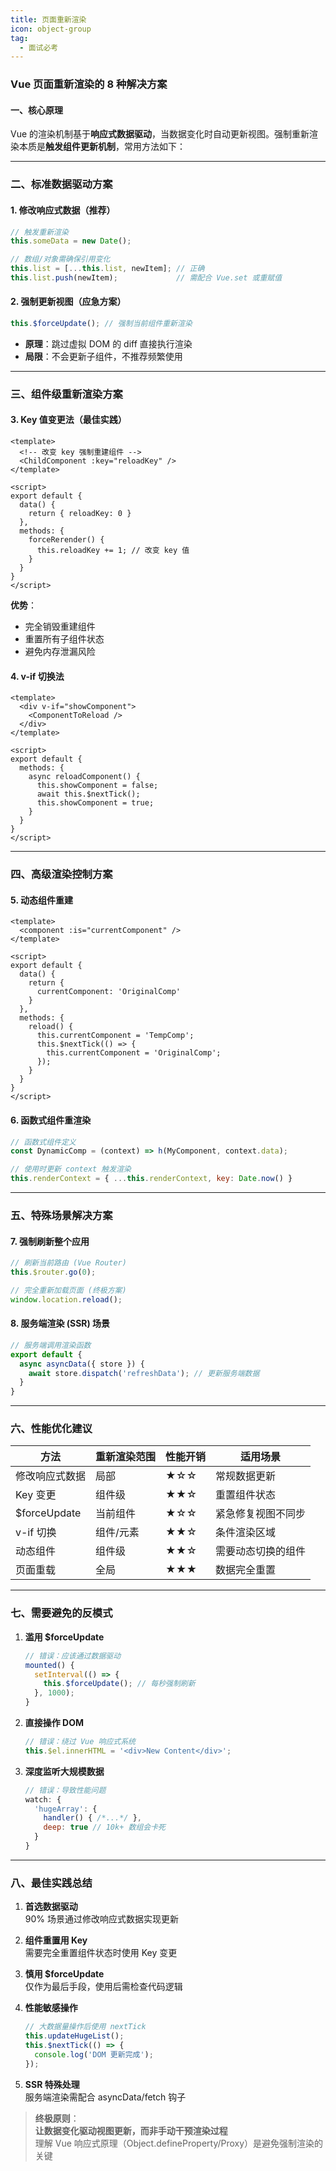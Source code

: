 ```yaml
---
title: 页面重新渲染
icon: object-group
tag:
  - 面试必考
---
```


### Vue 页面重新渲染的 8 种解决方案

#### 一、核心原理
Vue 的渲染机制基于**响应式数据驱动**，当数据变化时自动更新视图。强制重新渲染本质是**触发组件更新机制**，常用方法如下：

---

### 二、标准数据驱动方案
#### 1. 修改响应式数据（推荐）
```javascript
// 触发重新渲染
this.someData = new Date();

// 数组/对象需确保引用变化
this.list = [...this.list, newItem]; // 正确
this.list.push(newItem);             // 需配合 Vue.set 或重赋值
```

#### 2. 强制更新视图（应急方案）
```javascript
this.$forceUpdate(); // 强制当前组件重新渲染
```
- **原理**：跳过虚拟 DOM 的 diff 直接执行渲染
- **局限**：不会更新子组件，不推荐频繁使用

---

### 三、组件级重新渲染方案
#### 3. Key 值变更法（最佳实践）
```vue
<template>
  <!-- 改变 key 强制重建组件 -->
  <ChildComponent :key="reloadKey" />
</template>

<script>
export default {
  data() {
    return { reloadKey: 0 }
  },
  methods: {
    forceRerender() {
      this.reloadKey += 1; // 改变 key 值
    }
  }
}
</script>
```
**优势**：
- 完全销毁重建组件
- 重置所有子组件状态
- 避免内存泄漏风险

#### 4. v-if 切换法
```vue
<template>
  <div v-if="showComponent">
    <ComponentToReload />
  </div>
</template>

<script>
export default {
  methods: {
    async reloadComponent() {
      this.showComponent = false;
      await this.$nextTick();
      this.showComponent = true;
    }
  }
}
</script>
```

---

### 四、高级渲染控制方案
#### 5. 动态组件重建
```vue
<template>
  <component :is="currentComponent" />
</template>

<script>
export default {
  data() {
    return {
      currentComponent: 'OriginalComp'
    }
  },
  methods: {
    reload() {
      this.currentComponent = 'TempComp';
      this.$nextTick(() => {
        this.currentComponent = 'OriginalComp';
      });
    }
  }
}
</script>
```

#### 6. 函数式组件重渲染
```javascript
// 函数式组件定义
const DynamicComp = (context) => h(MyComponent, context.data);

// 使用时更新 context 触发渲染
this.renderContext = { ...this.renderContext, key: Date.now() }
```

---

### 五、特殊场景解决方案
#### 7. 强制刷新整个应用
```javascript
// 刷新当前路由 (Vue Router)
this.$router.go(0);

// 完全重新加载页面 (终极方案)
window.location.reload();
```

#### 8. 服务端渲染 (SSR) 场景
```javascript
// 服务端调用渲染函数
export default {
  async asyncData({ store }) {
    await store.dispatch('refreshData'); // 更新服务端数据
  }
}
```

---

### 六、性能优化建议
| 方法               | 重新渲染范围 | 性能开销 | 适用场景               |
|--------------------|--------------|----------|------------------------|
| 修改响应式数据     | 局部         | ★☆☆      | 常规数据更新           |
| Key 变更           | 组件级       | ★★☆      | 重置组件状态           |
| $forceUpdate       | 当前组件     | ★☆☆      | 紧急修复视图不同步     |
| v-if 切换          | 组件/元素    | ★★☆      | 条件渲染区域           |
| 动态组件           | 组件级       | ★★☆      | 需要动态切换的组件     |
| 页面重载           | 全局         | ★★★      | 数据完全重置           |

---

### 七、需要避免的反模式
1. **滥用 $forceUpdate**
   ```javascript
   // 错误：应该通过数据驱动
   mounted() {
     setInterval(() => {
       this.$forceUpdate(); // 每秒强制刷新
     }, 1000);
   }
   ```

2. **直接操作 DOM**
   ```javascript
   // 错误：绕过 Vue 响应式系统
   this.$el.innerHTML = '<div>New Content</div>';
   ```

3. **深度监听大规模数据**
   ```javascript
   // 错误：导致性能问题
   watch: {
     'hugeArray': {
       handler() { /*...*/ },
       deep: true // 10k+ 数组会卡死
     }
   }
   ```

---

### 八、最佳实践总结
1. **首选数据驱动**  
   90% 场景通过修改响应式数据实现更新

2. **组件重置用 Key**  
   需要完全重置组件状态时使用 Key 变更

3. **慎用 $forceUpdate**  
   仅作为最后手段，使用后需检查代码逻辑

4. **性能敏感操作**  
   ```javascript
   // 大数据量操作后使用 nextTick
   this.updateHugeList();
   this.$nextTick(() => {
     console.log('DOM 更新完成');
   });
   ```

5. **SSR 特殊处理**  
   服务端渲染需配合 asyncData/fetch 钩子

> **终极原则**：  
> **让数据变化驱动视图更新，而非手动干预渲染过程**  
> 理解 Vue 响应式原理（Object.defineProperty/Proxy）是避免强制渲染的关键